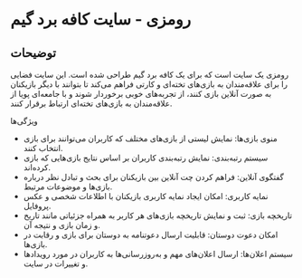# رومزی - سایت کافه برد گیم
## توضیحات
رومزی یک سایت است که برای یک کافه برد گیم طراحی شده است. این سایت فضایی را برای علاقه‌مندان به بازی‌های تخته‌ای و کارتی فراهم می‌کند تا بتوانند با دیگر بازیکنان به صورت آنلاین بازی کنند، از تجربه‌های خوبی برخوردار شوند و با جامعه‌ای پویا از علاقه‌مندان به بازی‌های تخته‌ای ارتباط برقرار کنند.


ویژگی‌ها

- منوی بازی‌ها: نمایش لیستی از بازی‌های مختلف که کاربران می‌توانند برای بازی انتخاب کنند.
- سیستم رتبه‌بندی: نمایش رتبه‌بندی کاربران بر اساس نتایج بازی‌هایی که بازی کرده‌اند.
- گفتگوی آنلاین: فراهم کردن چت آنلاین بین بازیکنان برای بحث و تبادل نظر درباره بازی‌ها و موضوعات مرتبط.
- نمایه کاربری: امکان ایجاد نمایه کاربری بازیکنان با اطلاعات شخصی و عکس پروفایل.
- تاریخچه بازی: ثبت و نمایش تاریخچه بازی‌های هر کاربر به همراه جزئیاتی مانند تاریخ و زمان بازی و نتیجه آن.
- امکان دعوت دوستان: قابلیت ارسال دعوتنامه به دوستان برای بازی و رقابت در بازی‌ها.
- سیستم اعلان‌ها: ارسال اعلان‌های مهم و به‌روزرسانی‌ها به کاربران در مورد رویدادها و تغییرات در سایت.


